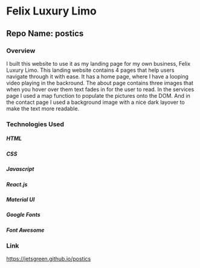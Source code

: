 # Felix Luxury Limo

## Repo Name: postics

### Overview

I built this website to use it as my landing page for my own business, Felix Luxury Limo.  This landing website contains 4 pages that 
help users navigate through it with ease.  It has a home page, where I have a looping video playing in the backround.  The about page contains three images that when you hover over them text fades in for the user to read.  In the services page I used a map function to populate the pictures onto the DOM. And in the contact page I used a background image with a nice dark layover to make the text more readable.

### Technologies Used

##### HTML
##### CSS
##### Javascript
##### React.js
##### Material UI
##### Google Fonts
##### Font Awesome

### Link
https://jetsgreen.github.io/postics

